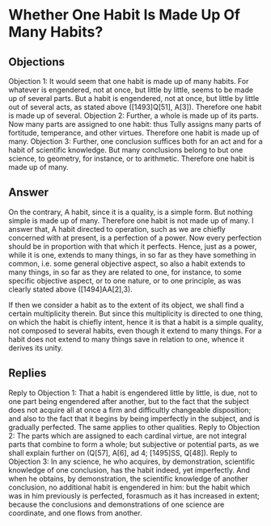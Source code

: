 # Whether One Habit Is Made Up Of Many Habits?
## Objections
Objection 1: It would seem that one habit is made up of many habits. For whatever is engendered, not at once, but little by little, seems to be made up of several parts. But a habit is engendered, not at once, but little by little out of several acts, as stated above ([1493]Q[51], A[3]). Therefore one habit is made up of several.
Objection 2: Further, a whole is made up of its parts. Now many parts are assigned to one habit: thus Tully assigns many parts of fortitude, temperance, and other virtues. Therefore one habit is made up of many.
Objection 3: Further, one conclusion suffices both for an act and for a habit of scientific knowledge. But many conclusions belong to but one science, to geometry, for instance, or to arithmetic. Therefore one habit is made up of many.
## Answer
On the contrary, A habit, since it is a quality, is a simple form. But nothing simple is made up of many. Therefore one habit is not made up of many.
I answer that, A habit directed to operation, such as we are chiefly concerned with at present, is a perfection of a power. Now every perfection should be in proportion with that which it perfects. Hence, just as a power, while it is one, extends to many things, in so far as they have something in common, i.e. some general objective aspect, so also a habit extends to many things, in so far as they are related to one, for instance, to some specific objective aspect, or to one nature, or to one principle, as was clearly stated above ([1494]AA[2],3).

If then we consider a habit as to the extent of its object, we shall find a certain multiplicity therein. But since this multiplicity is directed to one thing, on which the habit is chiefly intent, hence it is that a habit is a simple quality, not composed to several habits, even though it extend to many things. For a habit does not extend to many things save in relation to one, whence it derives its unity.
## Replies
Reply to Objection 1: That a habit is engendered little by little, is due, not to one part being engendered after another, but to the fact that the subject does not acquire all at once a firm and difficultly changeable disposition; and also to the fact that it begins by being imperfectly in the subject, and is gradually perfected. The same applies to other qualities.
Reply to Objection 2: The parts which are assigned to each cardinal virtue, are not integral parts that combine to form a whole; but subjective or potential parts, as we shall explain further on (Q[57], A[6], ad 4; [1495]SS, Q[48]).
Reply to Objection 3: In any science, he who acquires, by demonstration, scientific knowledge of one conclusion, has the habit indeed, yet imperfectly. And when he obtains, by demonstration, the scientific knowledge of another conclusion, no additional habit is engendered in him: but the habit which was in him previously is perfected, forasmuch as it has increased in extent; because the conclusions and demonstrations of one science are coordinate, and one flows from another.